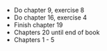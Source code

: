 - Do chapter 9, exercise 8
- Do chapter 16, exercise 4
- Finish chapter 19
- Chapters 20 until end of book
- Chapters 1 - 5
